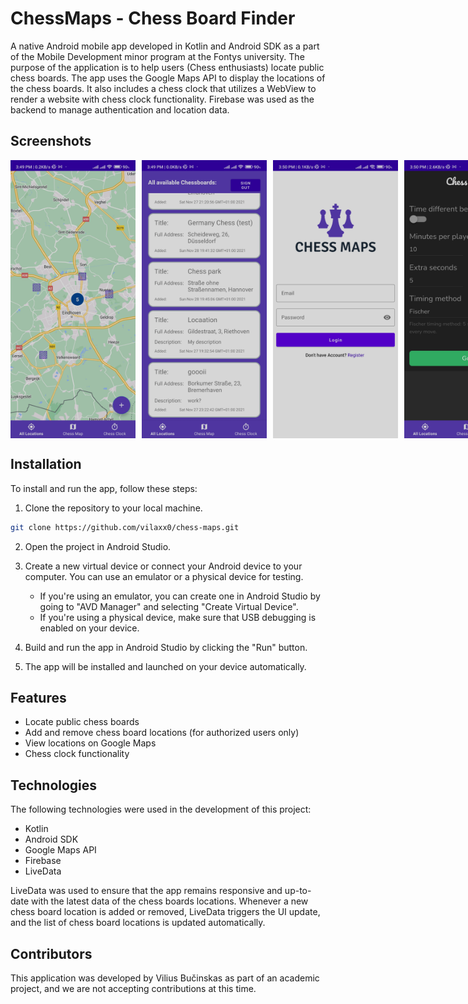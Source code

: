 # ChessMaps - Chess Board Finder

A native Android mobile app developed in Kotlin and Android SDK as a part of the Mobile Development minor program at the Fontys university. The purpose of the application is to help users (Chess enthusiasts) locate public chess boards. The app uses the Google Maps API to display the locations of the chess boards. It also includes a chess clock that utilizes a WebView to render a website with chess clock functionality. Firebase was used as the backend to manage authentication and location data.

## Screenshots

<div style="display:flex; flex-direction: row;">
  <img src="./app/libs/screenshots/1.jpg" width="200" style="margin-right: 10px;" />
  <img src="./app/libs/screenshots/2.jpg" width="200" style="margin-right: 10px;" />
  <img src="./app/libs/screenshots/3.jpg" width="200" style="margin-right: 10px;" />
  <img src="./app/libs/screenshots/4.jpg" width="200" style="margin-right: 10px;" />
</div>

## Installation

To install and run the app, follow these steps:

1. Clone the repository to your local machine.

```bash
git clone https://github.com/vilaxx0/chess-maps.git
```

2. Open the project in Android Studio.
3. Create a new virtual device or connect your Android device to your computer. You can use an emulator or a physical device for testing.

   - If you're using an emulator, you can create one in Android Studio by going to "AVD Manager" and selecting "Create Virtual Device".
   - If you're using a physical device, make sure that USB debugging is enabled on your device.

4. Build and run the app in Android Studio by clicking the "Run" button.
5. The app will be installed and launched on your device automatically.

## Features

- Locate public chess boards
- Add and remove chess board locations (for authorized users only)
- View locations on Google Maps
- Chess clock functionality

## Technologies

The following technologies were used in the development of this project:

- Kotlin
- Android SDK
- Google Maps API
- Firebase
- LiveData

LiveData was used to ensure that the app remains responsive and up-to-date with the latest data of the chess boards locations. Whenever a new chess board location is added or removed, LiveData triggers the UI update, and the list of chess board locations is updated automatically.

## Contributors

This application was developed by Vilius Bučinskas as part of an academic project, and we are not accepting contributions at this time.
